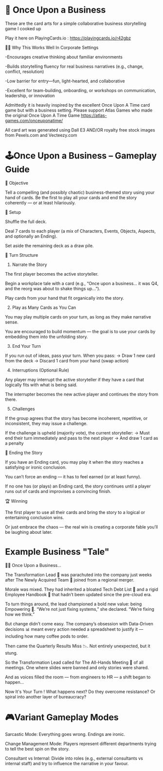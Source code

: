 📖 Once Upon a Business
========================
These are the card arts for a simple collaborative business storytelling game I cooked up

Play it here on PlayingCards.io : https://playingcards.io/r42gbz

🧑‍💼 Why This Works Well In Corporate Settings

-Encourages creative thinking about familiar environments

-Builds storytelling fluency for real business narratives (e.g., change, conflict, resolution)

-Low barrier for entry—fun, light-hearted, and collaborative

-Excellent for team-building, onboarding, or workshops on communication, leadership, or innovation

Admittedly it is heavily inspired by the excellent Once Upon A Time card game but with a business setting. Please support Atlas Games who made the original Once Upon A Time Game https://atlas-games.com/onceuponatime/

All card art was generated using Dall E3 AND/OR royalty free stock images from Pexels.com and Vecteezy.com 

🕹️Once Upon a Business – Gameplay Guide
=========================================
🎯 Objective

Tell a compelling (and possibly chaotic) business-themed story using your hand of cards. Be the first to play all your cards and end the story coherently — or at least hilariously.

🧩 Setup

Shuffle the full deck.

Deal 7 cards to each player (a mix of Characters, Events, Objects, Aspects, and optionally an Ending).

Set aside the remaining deck as a draw pile.

🔄 Turn Structure

1) Narrate the Story

The first player becomes the active storyteller.

Begin a workplace tale with a card (e.g., “Once upon a business... it was Q4, and the reorg was about to shake things up...”).

Play cards from your hand that fit organically into the story.

2) Play as Many Cards as You Can

You may play multiple cards on your turn, as long as they make narrative sense.

You are encouraged to build momentum — the goal is to use your cards by embedding them into the unfolding story.

3) End Your Turn

If you run out of ideas, pass your turn. When you pass:
→ Draw 1 new card from the deck
→ Discard 1 card from your hand (swap action)

4) Interruptions (Optional Rule)

Any player may interrupt the active storyteller if they have a card that logically fits with what is being said.

The interrupter becomes the new active player and continues the story from there.

5) Challenges

If the group agrees that the story has become incoherent, repetitive, or inconsistent, they may issue a challenge.

If the challenge is upheld (majority vote), the current storyteller:
→ Must end their turn immediately and pass to the next player
→ And draw 1 card as a penalty

🏁 Ending the Story

If you have an Ending card, you may play it when the story reaches a satisfying or ironic conclusion.

You can’t force an ending — it has to feel earned (or at least funny).

If no one has (or plays) an Ending card, the story continues until a player runs out of cards and improvises a convincing finish.

🏆 Winning

The first player to use all their cards and bring the story to a logical or entertaining conclusion wins.

Or just embrace the chaos — the real win is creating a corporate fable you’ll be laughing about later.

Example Business "Tale"
=======================

🧑‍💼 Once Upon a Business...

The Transformation Lead 🔄 was parachuted into the company just weeks after The Newly Acquired Team 🤝 joined from a regional merger.

Morale was mixed. They had inherited a bloated Tech Debt List 🧱 and a rigid Employee Handbook 📘 that hadn’t been updated since the pre-cloud era.

To turn things around, the lead championed a bold new value: being Empowering 💪. “We’re not just fixing systems,” she declared. “We’re fixing how we think.”

But change didn’t come easy. The company’s obsession with Data-Driven decisions 📊 meant every action needed a spreadsheet to justify it — including how many coffee pods to order.

Then came the Quarterly Results Miss 📉. Not entirely unexpected, but it stung.

So the Transformation Lead called for The All-Hands Meeting 📣 of all meetings. One where slides were banned and only stories were shared.

And as voices filled the room — from engineers to HR — a shift began to happen...

Now It's Your Turn ! What happens next? Do they overcome resistance? Or spiral into another layer of bureaucracy?


🎮Variant Gameplay Modes
=========================
Sarcastic Mode: Everything goes wrong. Endings are ironic.

Change Management Mode: Players represent different departments trying to tell the best spin on the story.

Consultant vs Internal: Divide into roles (e.g., external consultants vs internal staff) and try to influence the narrative in your favour.
